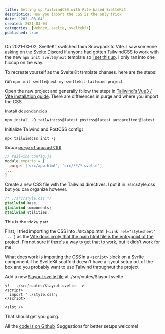 ```yaml
---
title: Setting up TailwindCSS with Vite-based SvelteKit
description: How you import the CSS is the only trick
date: '2021-03-04'
created: 2021-03-04
categories: [webdev, svelte, sveltekit]
published: true
---
```


On 2021-03-02, SvelteKit switched from Snowpack to Vite. I saw someone asking on the [Svelte Discord](https://svelte.dev/chat) if anyone had gotten TailwindCSS to work with the new `npm init svelte@next` template so [I set this up](https://github.com/mattlehrer/sveltekit-vite-tailwind). I only ran into one hiccup on the way.

To recreate yourself as the SvelteKit template changes, here are the steps:

run `npm init svelte@next my-sveltekit-tailwind-project`

Open the new project and generally follow the steps in [Tailwind's Vue3 / Vite installation guide](https://tailwindcss.com/docs/guides/vue-3-vite). There are differences in purge and where you import the CSS.

Install dependencies

`npm install -D tailwindcss@latest postcss@latest autoprefixer@latest`

Initialize Tailwind and PostCSS configs

`npx tailwindcss init -p`

Setup [purge of unused CSS](https://github.com/mattlehrer/sveltekit-vite-tailwind/blob/44e00ba80f23552424589e798a9d8437ac93d0c1/tailwind.config.cjs#L2)

```js
// tailwind.config.js
module.exports = {
  purge: ['src/app.html', 'src/**/*.svelte'],
...
}
```

Create a new CSS file with the Tailwind directives. I put it in ./src/style.css but you can organize however.

```css
/* ./src/style.css */
@tailwind base;
@tailwind components;
@tailwind utilities;
```

This is the tricky part.

First, I tried importing the CSS into ./src/app.html (`<link rel="stylesheet" ... `) as the [Vite docs imply that the main html file is the entrypoint of the project](https://vitejs.dev/guide/#index-html-and-project-root). I'm not sure if there's a way to get that to work, but it didn't work for me.

What does work is importing the CSS in a `<script>` block on a Svelte component. The SvelteKit scaffold doesn't have a layout setup out of the box and you probably want to use Tailwind throughout the project.

Add a new [\$layout.svelte file](https://github.com/mattlehrer/sveltekit-vite-tailwind/blob/main/src/routes/%24layout.svelte) at ./src/routes/$layout.svelte

```svelte
<!-- ./src/routes/$layout.svelte -->
<script>
  import '../style.css';
</script>

<slot />
```

That should get you going.

All the [code is on Github](https://github.com/mattlehrer/sveltekit-vite-tailwind). Suggestions for better setups welcome!
